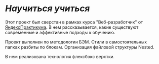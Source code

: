 # *Научиться учиться* #

Этот проект был сверстан в рамках курса "Веб-разработчик" от [ЯндексПрактикума](https://practicum.yandex.ru). В нем рассказывается, какие существуют современные и эффективные подходы к обучению.

Проект выполнен по методологии БЭМ. Стили в самостоятельных папках разбиты по блокам. Организация файловой структуры Nested.

В нем реализована технология флексбокс верстки.